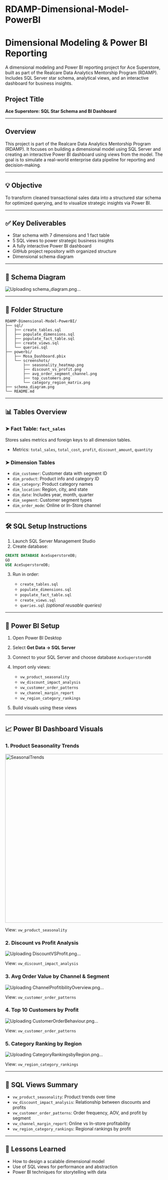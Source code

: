 # RDAMP-Dimensional-Model-PowerBI
# Dimensional Modeling & Power BI Reporting

A dimensional modeling and Power BI reporting project for Ace Superstore, built as part of the Realcare Data Analytics Mentorship Program (RDAMP). Includes SQL Server star schema, analytical views, and an interactive dashboard for business insights.


## Project Title

**Ace Superstore: SQL Star Schema and BI Dashboard**

---

## Overview

This project is part of the Realcare Data Analytics Mentorship Program (RDAMP). It focuses on building a dimensional model using SQL Server and creating an interactive Power BI dashboard using views from the model. The goal is to simulate a real-world enterprise data pipeline for reporting and decision-making.

---

## 💡 Objective

To transform cleaned transactional sales data into a structured star schema for optimized querying, and to visualize strategic insights via Power BI.

---

## ✅ Key Deliverables

* Star schema with 7 dimensions and 1 fact table
* 5 SQL views to power strategic business insights
* A fully interactive Power BI dashboard
* GitHub project repository with organized structure
* Dimensional schema diagram

---

## 🧱 Schema Diagram
![Uploading schema_diagram.png…]()

---

## 📂 Folder Structure

```
RDAMP-Dimensional-Model-PowerBI/
├── sql/
│   ├── create_tables.sql
│   ├── populate_dimensions.sql
│   ├── populate_fact_table.sql
│   ├── create_views.sql
│   └── queries.sql
├── powerbi/
│   ├── Mosa_Dashboard.pbix
│   └── screenshots/
│       ├── seasonality_heatmap.png
│       ├── discount_vs_profit.png
│       ├── avg_order_segment_channel.png
│       ├── top_customers.png
│       └── category_region_matrix.png
├── schema_diagram.png
└── README.md
```

---

## 📊 Tables Overview

### ➤ Fact Table: `fact_sales`

Stores sales metrics and foreign keys to all dimension tables.

* Metrics: `total_sales`, `total_cost`, `profit`, `discount_amount`, `quantity`

### ➤ Dimension Tables

* `dim_customer`: Customer data with segment ID
* `dim_product`: Product info and category ID
* `dim_category`: Product category names
* `dim_location`: Region, city, and state
* `dim_date`: Includes year, month, quarter
* `dim_segment`: Customer segment types
* `dim_order_mode`: Online or In-Store channel

---

## 🛠️ SQL Setup Instructions

1. Launch SQL Server Management Studio
2. Create database:

```sql
CREATE DATABASE AceSuperstoreDB;
GO
USE AceSuperstoreDB;
```

3. Run in order:

   * `create_tables.sql`
   * `populate_dimensions.sql`
   * `populate_fact_table.sql`
   * `create_views.sql`
   * `queries.sql` *(optional reusable queries)*

---

## 🔗 Power BI Setup

1. Open Power BI Desktop
2. Select **Get Data → SQL Server**
3. Connect to your SQL Server and choose database `AceSuperstoreDB`
4. Import only views:

   * `vw_product_seasonality`
   * `vw_discount_impact_analysis`
   * `vw_customer_order_patterns`
   * `vw_channel_margin_report`
   * `vw_region_category_rankings`
5. Build visuals using these views

---

## 📈 Power BI Dashboard Visuals

### 1. Product Seasonality Trends
<img width="959" height="539" alt="SeasonalTrends" src="https://github.com/user-attachments/assets/5d1f7497-b0fa-47bb-afb6-c7745c01211e" />

View: `vw_product_seasonality`


### 2. Discount vs Profit Analysis
![Uploading DiscountVSProfit.png…]()

View: `vw_discount_impact_analysis`


### 3. Avg Order Value by Channel & Segment
![Uploading ChannelProfitibilityOverview.png…]()

View: `vw_customer_order_patterns`


### 4. Top 10 Customers by Profit
![Uploading CustomerOrderBehaviour.png…]()

View: `vw_customer_order_patterns`


### 5. Category Ranking by Region
![Uploading CategoryRankingsbyRegion.png…]()

View: `vw_region_category_rankings`

---

## 📄 SQL Views Summary

* `vw_product_seasonality`: Product trends over time
* `vw_discount_impact_analysis`: Relationship between discounts and profits
* `vw_customer_order_patterns`: Order frequency, AOV, and profit by segment
* `vw_channel_margin_report`: Online vs In-store profitability
* `vw_region_category_rankings`: Regional rankings by profit

---

## 🧠 Lessons Learned

* How to design a scalable dimensional model
* Use of SQL views for performance and abstraction
* Power BI techniques for storytelling with data

